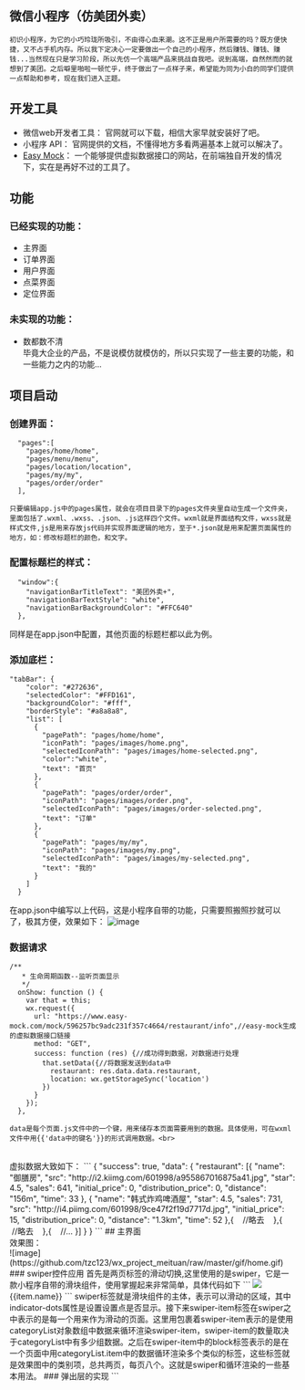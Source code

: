 ## 微信小程序（仿美团外卖）
    初识小程序，为它的小巧玲珑所吸引，不由得心血来潮。这不正是用户所需要的吗？既方便快捷，又不占手机内存。所以我下定决心一定要做出一个自己的小程序，然后赚钱、赚钱、赚钱...当然现在只是学习阶段，所以先仿一个高端产品来挑战自我吧。说到高端，自然然而的就想到了美团。之后噼里啪啦一顿忙乎，终于做出了一点样子来，希望能为同为小白的同学们提供一点帮助和参考，现在我们进入正题。
## 开发工具
* 微信web开发者工具： 官网就可以下载，相信大家早就安装好了吧。<br>
* 小程序 API： 官网提供的文档，不懂得地方多看两遍基本上就可以解决了。<br>
* [Easy Mock](https://www.easy-mock.com/)： 一个能够提供虚拟数据接口的网站，在前端独自开发的情况下，实在是再好不过的工具了。<br>
## 功能
### 已经实现的功能：
* 主界面
* 订单界面
* 用户界面
* 点菜界面
* 定位界面
### 未实现的功能：
* 数都数不清<br>
毕竟大企业的产品，不是说模仿就模仿的，所以只实现了一些主要的功能，和一些能力之内的功能...
## 项目启动
### 创建界面：
```
  "pages":[
    "pages/home/home",
    "pages/menu/menu",
    "pages/location/location",
    "pages/my/my",
    "pages/order/order"
  ],
```
    只要编辑app.js中的pages属性，就会在项目目录下的pages文件夹里自动生成一个文件夹，里面包括了.wxml、.wxss、.json、.js这样四个文件。wxml就是界面结构文件，wxss就是样式文件,js是用来存放js代码并实现界面逻辑的地方，至于*.json就是用来配置页面属性的地方，如：修改标题栏的颜色，和文字。

### 配置标题栏的样式：
```
  "window":{
    "navigationBarTitleText": "美团外卖+",
    "navigationBarTextStyle": "white",
    "navigationBarBackgroundColor": "#FFC640"
  },
```
同样是在app.json中配置，其他页面的标题栏都以此为例。
 
### 添加底栏：
```
"tabBar": {
    "color": "#272636",
    "selectedColor": "#FFD161",
    "backgroundColor": "#fff",
    "borderStyle": "#a8a8a8",
    "list": [
      {
        "pagePath": "pages/home/home",
        "iconPath": "pages/images/home.png",
        "selectedIconPath": "pages/images/home-selected.png",
        "color":"white",
        "text": "首页"
      },
      {
        "pagePath": "pages/order/order",
        "iconPath": "pages/images/order.png",
        "selectedIconPath": "pages/images/order-selected.png",
        "text": "订单"
      },
      {
        "pagePath": "pages/my/my",
        "iconPath": "pages/images/my.png",
        "selectedIconPath": "pages/images/my-selected.png",
        "text": "我的"
      }
    ]
  }
```
在app.json中编写以上代码，这是小程序自带的功能，只需要照搬照抄就可以了，极其方便，效果如下：
![image](https://github.com/tzc123/wx_project_meituan/raw/master/gif/GIF.gif)
### 数据请求
```
/**
   * 生命周期函数--监听页面显示
   */
  onShow: function () {
    var that = this;
    wx.request({
      url: "https://www.easy-mock.com/mock/596257bc9adc231f357c4664/restaurant/info",//easy-mock生成的虚拟数据接口链接
      method: "GET",
      success: function (res) {//成功得到数据，对数据进行处理
        that.setData({//将数据发送到data中
          restaurant: res.data.data.restaurant,
          location: wx.getStorageSync('location')
        })
      }
    });
  },
```
    data是每个页面.js文件中的一个键，用来储存本页面需要用到的数据。具体使用，可在wxml文件中用{{'data中的键名'}}的形式调用数据。<br>
<br>
虚拟数据大致如下：
```
{
  "success": true,
  "data": {
    "restaurant": [{
      "name": "御膳房",
      "src": "http://i2.kiimg.com/601998/a955867016875a41.jpg",
      "star": 4.5,
      "sales": 641,
      "initial_price": 0,
      "distribution_price": 0,
      "distance": "156m",
      "time": 33
    }, {
      "name": "韩式炸鸡啤酒屋",
      "star": 4.5,
      "sales": 731,
      "src": "http://i4.piimg.com/601998/9ce47f2f19d7717d.jpg",
      "initial_price": 15,
      "distribution_price": 0,
      "distance": "1.3km",
      "time": 52
    },{
    //略去
    },{
    //略去
    },{
    //...
    }]
  }
}
```
## 主界面<br>
效果图：<br>
![image](https://github.com/tzc123/wx_project_meituan/raw/master/gif/home.gif)
### swiper控件应用
首先是两页标签的滑动切换,这里使用的是swiper，它是一款小程序自带的滑块组件，使用掌握起来非常简单，具体代码如下
```
  <swiper class="categoryList" indicator-dots="true" 
  indicator-color="rgba(228,228,228,1)" 
  indicator-active-color="#FECA49">
    <block wx:for="{{categoryList}}" wx:key="">
    <swiper-item>
    <block wx:for="{{item}}" wx:key="">
      <view class="category-info">
        <image src="{{item.src}}" 
        class="category-image"></image>
        <view class="category-text">{{item.name}}</view>
      </view>
    </block>
    </swiper-item>
    </block>
  </swiper>
```
    swiper标签就是滑块组件的主体，表示可以滑动的区域，其中indicator-dots属性是设置设置点是否显示。接下来swiper-item标签在swiper之中表示的是每一个用来作为滑动的页面。这里用<block wx:for="{{categoryList}}" wx:key="">包裹着swiper-item表示的是使用categoryList对象数组中数据来循环渲染swiper-item，swiper-item的数量取决于categoryList中有多少组数据。之后在swiper-item中的block标签表示的是在一个页面中用categoryList.item中的数据循环渲染多个类似的标签，这些标签就是效果图中的类别项，总共两页，每页八个。这就是swiper和循环渲染的一些基本用法。
 ### 弹出层的实现
 ```
 <view class="mask"
hidden="{{mask2Hidden}}" bindtap="mask2Cancel">
  <template is="sort_list" data="{{selected,sortSelected}}"/>
  <scroll-view class="filterList" scroll-y="true" >
    <view class="filterList-characteristic-title">商家特色</view>
    <view class="filterList-characteristic-items">
      <block wx:for="{{characteristicList}}" wx:key="">
        <view class="filterList-characteristic-item {{characteristicSelected[index]==true?'characteristic-selected':''}}"
        catchtap="characteristicSelected" data-index="{{index}}">{{item.text}}</view>
      </block>
    </view>
    <view class="filterList-discount-title">优惠活动(单选)</view>
    <view class="filterList-discount-items">
      <block wx:for="{{discountList}}" wx:key="">
        <view class="filterList-discount-item {{discountSelected==index?'discount-selected':''}}"
        catchtap="discountSelected" data-index="{{index}}">
          <text class="filterList-discount-item-icon"
          style="background:{{item.iconColor}}">{{item.icon}}</text>
        {{item.text}}</view>
      </block>
    </view>
  </scroll-view>
  <view class="filterList-footer">
    <view class="filterList-footer-delect"
    catchtap="clearSelectedNumb">清除筛选</view>
    <view class="filterList-footer-finish" bindtap="finish">完成 
    <view class="filterList-footer-finish-number" hidden="{{selectedNumb==0}}">{{selectedNumb}}
    </view>
    </view>
  </view>
</view>
 ```
    最外层的mask类的view就是一个遮罩层，用来覆盖之前的界面形成遮罩的效果，并在上面显示新的界面也就是弹出层。以上的代码就是效果图中点击筛选按钮所呈现出来的内容了。其中bindtap属性就是点击事件的绑定了，具体的点击事件需要在.js文件中设置。值得一提的是，bindtap事件是会把当前标签受到的点击冒泡给它的父容器，这就相当与同时点击了他的父容器，如果想阻止冒泡的话就需要使用catchtap。

## 定位界面
先上效果图：<br>
![image](https://github.com/tzc123/wx_project_meituan/raw/master/gif/location.gif)<br>
页面结构：
```
<view class="header">
<view class="search-input">
  <input placeholder="请输入收货地址"
   bindinput="input"></input>
   </view>
  <view class="search-btn">搜索</view>
</view>
<view class="result-container" hidden="{{hidden}}">
<scroll-view scroll-y="true"class="search-result-list" hidden="{{hidden}}">
  <block wx:for="{{locationList}}" wx:key="">
    <view class="search-result" bindtap="onTap" data-key="{{item.address}}">{{item.name}}
      <view class="search-result-desc">{{item.address}}</view>
    </view>
  </block>
</scroll-view>
</view>
<view class="getLocation"
bindtap="getLocation">点击定位当前位置</view>
<view class="addLocation">新增收货地址
  <view class="addLocation-icon">+</view>
</view>
<view class="myLocation">我的收货地址</view>
<view class="LocatonInfo"></view>
<view class="userTel"></view>
```
这个界面主要涉及到的就是弹出层和百度地图API的调用，调用方法可以查看百度地图API，具体点击事件代码如下，
```
getLocation: function () {
    wx.getLocation({
      type: 'gcj02',
      success: function (res) {
        var latitude = res.latitude
        var longitude = res.longitude
        wx.request({
          url: 'http://api.map.baidu.com/geocoder/v2/?ak=btsVVWf0TM1zUBEbzFz6QqWF&coordtype=gcj02ll&location=' + latitude + ',' + longitude + '&output=json&pois=0',
          method: "get",
          success: function (res) {
            console.log(res.data.result.formatted_address)
            wx.setStorageSync('location', 
            res.data.result.formatted_address.substr(res.data.result.formatted_address.indexOf('市') + 1, 10))
          }
        })
      }
    })
    wx.switchTab({
      url: '/pages/home/home'
    })
  },
input: function (e){
    if(e.detail.value){
      this.setData({
        hidden: false
      })
      this.search(e.detail.value);
    }else{
      this.setData({
        hidden: true
      })
    }
  },
search: function (text){
    var that = this;
    wx.request({
      url: 'http://api.map.baidu.com/place/v2/search?query=' + text +'&page_size=20&page_num=0&scope=2&region=南昌&output=json&ak=btsVVWf0TM1zUBEbzFz6QqWF',
      success: function(res){
        console.log(res);
        that.setData({
          locationList:res.data.results
        })
      }
    })
  },
```
## 点菜界面<br>
 效果图如下：<br>
 ![image](https://github.com/tzc123/wx_project_meituan/raw/master/gif/order.gif)<br>
 页面结构如下：
 ```
 <import src = "../common/orderPage.wxml"/>
<import src = "../common/commentPage.wxml"/>
<view class="container" disable-scroll="true">
  <view class="header">
    <block wx:for="{{swiperTitle}}" wx:key="">
      <view class="title {{index==currentPage?'selected':''}}" data-index="{{index}}"
      bindtap="turnPage">{{item.text}}</view>
    </block> 
  </view>
  <swiper class="swiper" current="{{currentPage}} 
  bindchange="turnTitle">
    <swiper-item id="orderPage">
      <template is="orderPage" data="{{menu,selected,howMuch,cost,pullBar}}"/>
    </swiper-item>
    <swiper-item id="commentPage">
      <template is="commentPage" data="{{categoryList}}"/>
    </swiper-item>
    <swiper-item id="restaurantPage"></swiper-item>
  </swiper>
</view>
 ```
 菜单页面如下：
 ```
 <template name="orderPage">
    <scroll-view class="orderPage-sideBar" 
    bindscrolltolower="lower" 
    scroll-y="true">
      <block wx:for="{{menu}}" wx:key="">
        <view class="menuList">
          <view class="menu {{index==selected?'selected':''}}" 
          data-index="{{index}}" 
          catchtap="turnMenu">{{item.typeName}}</view>
        </view>
      </block>
    </scroll-view>
    <scroll-view class="foodList" scroll-y="true">
      <view class="title">{{menu[selected].typeName}}</view>
      <block wx:for="{{menu[selected].menuContent}}" wx:key="">
        <view class="food">
          <image class="img" src="{{item.src}}"></image>
          <view class="food-info">
            <view class="name">{{item.name}}</view>
            <view class="sales">月售 {{item.sales}} 赞 {{item.rating}}
            </view>
            <view class="price">￥  {{item.price}}</view>
          </view>
          <view class="food-numb">
            <view class="remove" 
            bindtap="removeFromTrolley"
            hidden="{{item.numb==0}}" 
            data-index="{{index}}">-</view>
            <text class="text" 
            hidden="{{item.numb==0}}">{{item.numb}}</text>
            <view class="add" 
            bindtap="addToTrolley" data-index="{{index}}">+</view>
          </view>
        </view>
      </block>
    </scroll-view>
    <view class="footer {{cost!=0?'active':''}}">
      <view class="howMuch">
        <view class="img" style="background:{{cost!=0?'#FFD161':'#E7E7E7'}};">
          <image src="/pages/images/trolley.png" style="width:60rpx;height:60rpx;"></image>
        </view>
        <view class="cost" hidden="{{cost==0}}">￥{{cost}}</view>
        <view class="free">免配送费</view>
      </view>
      <view class="pay">{{cost!=0?'去结算':'15元起送'}}</view>      
    </view>
</template>
 ```
### tab切换
    这个界面最主要的功能就是tab切换，和点菜功能。其中tab切换其实用的还是swiper，因为swiper有一个current属性表示的是swiper当下显示的页面的序号，只需要将tab中被激活的项与swiper的页面互相绑定就可以了，具体代码如下：
```
  turnPage: function (e) {
    this.setData({
      currentPage: e.currentTarget.dataset.index
    })
  },
  turnTitle: function (e) {
    if(e.detail.source=="touch"){//判断是否是滑动引起的界面切换
      this.setData({
        currentPage: e.detail.current
      })
    }
  },
```
    当点击title中的项时获取当前序号，再将它赋值给current，当手指滑动swiper时触发bindchange事件，获取当前页面序号，使相应序号的title处于被选中的状态。有一个值得注意的地方是当点击title中的项时也会触发swiper的bindchange事件，但是我们只想让它在滑动swiper时触发，否则就会出现setData过于频繁的警告，所以我们需要在turnTitle中加一段判断语句，判断页面滑动的原因是否为滑动，如果不是则不执行下面的语句。
点菜功能只是数据绑定界面的更加复杂的应用，而且还有许多不妥之处，这里就不作说明了，有兴趣的朋友可以去[我的GitHub](https://github.com/tzc123/wx_project_meituan)看详细的代码。
## 总结



  


